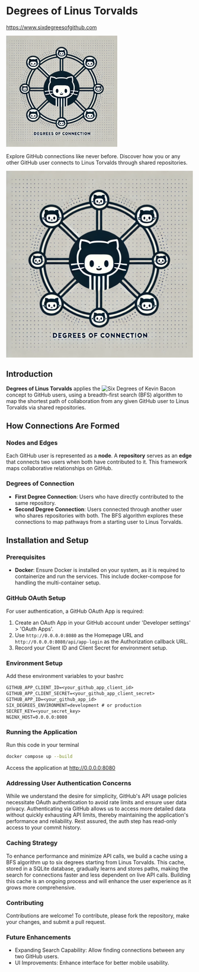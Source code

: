 # Degrees of Linus Torvalds
https://www.sixdegreesofgithub.com

<img src="./assets/degrees_of_connection.png"  width="300" height="300">

Explore GitHub connections like never before. Discover how you or any other GitHub user connects to Linus Torvalds through shared repositories.

![Degrees of Connection](./assets/degrees_of_connection.png)

## Introduction

**Degrees of Linus Torvalds** applies the ![Six Degrees of Kevin Bacon](https://oracleofbacon.org/) concept to GitHub users, using a breadth-first search (BFS) algorithm to map the shortest path of collaboration from any given GitHub user to Linus Torvalds via shared repositories.

## How Connections Are Formed

### Nodes and Edges

Each GitHub user is represented as a **node**. A **repository** serves as an **edge** that connects two users when both have contributed to it. This framework maps collaborative relationships on GitHub.

### Degrees of Connection

- **First Degree Connection**: Users who have directly contributed to the same repository.
- **Second Degree Connection**: Users connected through another user who shares repositories with both. The BFS algorithm explores these connections to map pathways from a starting user to Linus Torvalds.

## Installation and Setup

### Prerequisites

- **Docker**: Ensure Docker is installed on your system, as it is required to containerize and run the services. This include docker-compose for handling the multi-container setup.

### GitHub OAuth Setup

For user authentication, a GitHub OAuth App is required:
1. Create an OAuth App in your GitHub account under 'Developer settings' > 'OAuth Apps'.
2. Use `http://0.0.0.0:8080` as the Homepage URL and `http://0.0.0.0:8080/api/app-login` as the Authorization callback URL.
3. Record your Client ID and Client Secret for environment setup.

### Environment Setup

Add these environment variables to your bashrc

```plaintext
GITHUB_APP_CLIENT_ID=<your_github_app_client_id>
GITHUB_APP_CLIENT_SECRET=<your_github_app_client_secret>
GITHUB_APP_ID=<your_github_app_id>
SIX_DEGREES_ENVIRONMENT=development # or production
SECRET_KEY=<your_secret_key>
NGINX_HOST=0.0.0.0:8080
```

### Running the Application

Run this code in your terminal

```bash
docker compose up --build
```
Access the application at http://0.0.0.0:8080


### Addressing User Authentication Concerns

While we understand the desire for simplicity, GitHub's API usage policies necessitate OAuth authentication to avoid rate limits and ensure user data privacy. Authenticating via GitHub allows us to access more detailed data without quickly exhausting API limits, thereby maintaining the application's performance and reliability. Rest assured, the auth step has read-only access to your commit history.

### Caching Strategy

To enhance performance and minimize API calls, we build a cache using a BFS algorithm up to six degrees starting from Linus Torvalds. This cache, stored in a SQLite database, gradually learns and stores paths, making the search for connections faster and less dependent on live API calls. Building this cache is an ongoing process and will enhance the user experience as it grows more comprehensive.

### Contributing
Contributions are welcome! To contribute, please fork the repository, make your changes, and submit a pull request.

### Future Enhancements

- Expanding Search Capability: Allow finding connections between any two GitHub users.
- UI Improvements: Enhance interface for better mobile usability.
